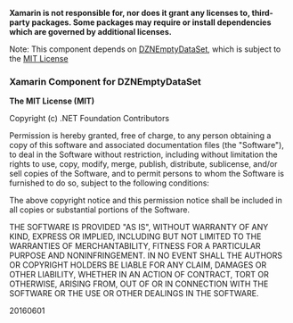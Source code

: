 **Xamarin is not responsible for, nor does it grant any licenses to, third-party packages. Some packages may require or install dependencies which are governed by additional licenses.**

Note: This component depends on [DZNEmptyDataSet](https://github.com/dzenbot/DZNEmptyDataSet), which is subject to the [MIT License](https://github.com/dzenbot/DZNEmptyDataSet/blob/master/LICENSE)

### Xamarin Component for DZNEmptyDataSet

**The MIT License (MIT)**

Copyright (c) .NET Foundation Contributors

Permission is hereby granted, free of charge, to any person obtaining a copy of this software and associated documentation files (the "Software"), to deal in the Software without restriction, including without limitation the rights to use, copy, modify, merge, publish, distribute, sublicense, and/or sell copies of the Software, and to permit persons to whom the Software is furnished to do so, subject to the following conditions:

The above copyright notice and this permission notice shall be included in all copies or substantial portions of the Software.

THE SOFTWARE IS PROVIDED "AS IS", WITHOUT WARRANTY OF ANY KIND, EXPRESS OR IMPLIED, INCLUDING BUT NOT LIMITED TO THE WARRANTIES OF MERCHANTABILITY, FITNESS FOR A PARTICULAR PURPOSE AND NONINFRINGEMENT. IN NO EVENT SHALL THE AUTHORS OR COPYRIGHT HOLDERS BE LIABLE FOR ANY CLAIM, DAMAGES OR OTHER LIABILITY, WHETHER IN AN ACTION OF CONTRACT, TORT OR OTHERWISE, ARISING FROM, OUT OF OR IN CONNECTION WITH THE SOFTWARE OR THE USE OR OTHER DEALINGS IN THE SOFTWARE.

20160601

